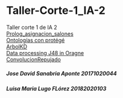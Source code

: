 # Taller-Corte-1_IA-2
Taller corte 1 de IA 2
<br>
<a href="https://github.com/DaviSanabria/Prolog_asignacion_salones">Prolog_asignacion_salones<a>
<br>
<a href="https://github.com/DaviSanabria/Ontologias-protege">Ontologías con protégé<a>
<br>
<a href="https://github.com/DaviSanabria/ArbolKD">ArbolKD<a><br>
<a href="https://github.com/DaviSanabria/j48-Orange">Data processing J48 in Oragne<a><br>
<a href="https://github.com/DaviSanabria/ConvolucionRepujado">ConvolucionRepujado<a><br>
  

<h5> Jose David Sanabria Aponte 20171020044</h5>
<h5> Luisa Maria Lugo FLórez 20182020103 </h5>
